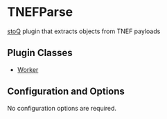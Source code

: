# TNEFParse

[stoQ](https://stoq-framework.readthedocs.io/en/latest/index.html) plugin that extracts objects from TNEF payloads

## Plugin Classes

- [Worker](https://stoq-framework.readthedocs.io/en/latest/dev/workers.html)

## Configuration and Options

No configuration options are required.

